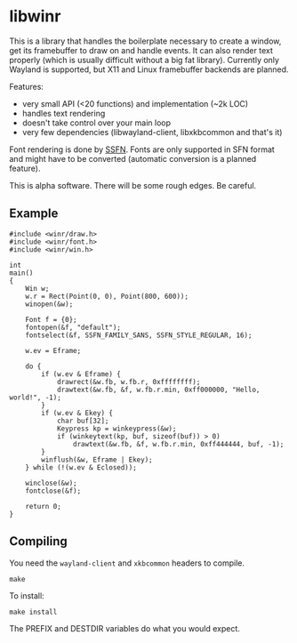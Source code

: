 # libwinr
This is a library that handles the boilerplate necessary to create a window, get
its framebuffer to draw on and handle events. It can also render text properly
(which is usually difficult without a big fat library). Currently only Wayland
is supported, but X11 and Linux framebuffer backends are planned.

Features:

- very small API (<20 functions) and implementation (~2k LOC)
- handles text rendering
- doesn't take control over your main loop
- very few dependencies (libwayland-client, libxkbcommon and that's it)

Font rendering is done by [SSFN][]. Fonts are only supported in SFN format and
might have to be converted (automatic conversion is a planned feature).

This is alpha software. There will be some rough edges. Be careful.

[SSFN]: https://gitlab.com/bztsrc/scalable-font2

## Example

    #include <winr/draw.h>
    #include <winr/font.h>
    #include <winr/win.h>

    int
    main()
    {
        Win w;
        w.r = Rect(Point(0, 0), Point(800, 600));
        winopen(&w);

        Font f = {0};
        fontopen(&f, "default");
        fontselect(&f, SSFN_FAMILY_SANS, SSFN_STYLE_REGULAR, 16);

        w.ev = Eframe;

        do {
            if (w.ev & Eframe) {
                drawrect(&w.fb, w.fb.r, 0xffffffff);
                drawtext(&w.fb, &f, w.fb.r.min, 0xff000000, "Hello, world!", -1);
            }
            if (w.ev & Ekey) {
                char buf[32];
                Keypress kp = winkeypress(&w);
                if (winkeytext(kp, buf, sizeof(buf)) > 0)
                    drawtext(&w.fb, &f, w.fb.r.min, 0xff444444, buf, -1);
            }
            winflush(&w, Eframe | Ekey);
        } while (!(w.ev & Eclosed));

        winclose(&w);
        fontclose(&f);

        return 0;
    }

## Compiling

You need the `wayland-client` and `xkbcommon` headers to compile.

    make

To install:

    make install

The PREFIX and DESTDIR variables do what you would expect.

